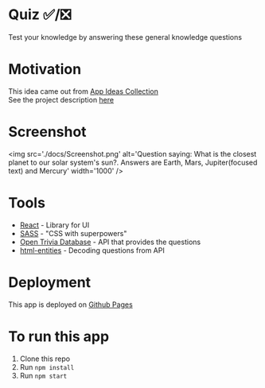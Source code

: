 # Quiz ✅/❎

Test your knowledge by answering these general knowledge questions

# Motivation

This idea came out from [App Ideas Collection](https://github.com/florinpop17/app-ideas)  
See the project description [here](./PROJECT_IDEA.md)

# Screenshot

<img src='./docs/Screenshot.png' alt='Question saying: What is the closest planet to our solar system's sun?. Answers are Earth, Mars, Jupiter(focused text) and Mercury' width='1000' />

# Tools
* [React](https://es.reactjs.org/) - Library for UI
* [SASS](https://sass-lang.com/) - "CSS with superpowers"
* [Open Trivia Database](https://opentdb.com/api_config.php) - API that provides the questions
* [html-entities](https://www.npmjs.com/package/html-entities) - Decoding questions from API

# Deployment

This app is deployed on [Github Pages](https://oscaramos.github.io/Quiz/)

# To run this app
1. Clone this repo
2. Run ```npm install```
3. Run ```npm start```
